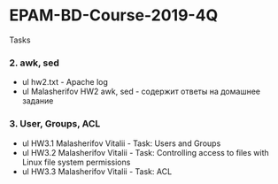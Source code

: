 # EPAM-BD-Course-2019-4Q
Tasks

### 2. awk, sed
  - ul hw2.txt - Apache log
  - ul Malasherifov HW2 awk, sed - содержит ответы на домашнее задание
### 3. User, Groups, ACL
  - ul HW3.1 Malasherifov Vitalii - Task: Users and Groups
  - ul HW3.2 Malasherifov Vitalii - Task: Controlling access to files with Linux file system permissions
  - ul HW3.3 Malasherifov Vitalii - Task: ACL
